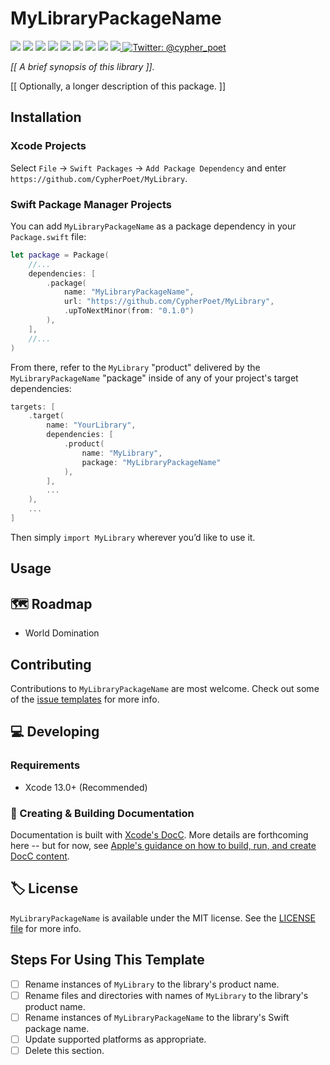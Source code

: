 # MyLibraryPackageName

<!-- Header Logo -->

<!-- <div align="center">
   <img width="600px" src="./Extras/banner-logo.png" alt="Banner Logo">
</div> -->


<!-- Badges -->

<p>
    <img src="https://img.shields.io/badge/Swift-5.5-F06C33.svg" />
    <img src="https://img.shields.io/badge/iOS-15.0+-865EFC.svg" />
    <img src="https://img.shields.io/badge/iPadOS-15.0+-F65EFC.svg" />
    <img src="https://img.shields.io/badge/macOS-12.0+-179AC8.svg" />
    <img src="https://img.shields.io/badge/tvOS-15.0+-41465B.svg" />
    <img src="https://img.shields.io/badge/watchOS-8.0+-1FD67A.svg" />
    <img src="https://img.shields.io/badge/License-MIT-blue.svg" />
    <img src="https://github.com/CypherPoet/MyLibrary/workflows/Build%20&%20Test/badge.svg" />
    <a href="https://github.com/apple/swift-package-manager">
      <img src="https://img.shields.io/badge/spm-compatible-brightgreen.svg?style=flat" />
    </a>
    <a href="https://twitter.com/cypher_poet">
        <img src="https://img.shields.io/badge/Contact-@cypher_poet-lightgrey.svg?style=flat" alt="Twitter: @cypher_poet" />
    </a>
</p>


<p align="center">

_[[ A brief synopsis of this library ]]._

<p />


[[ Optionally, a longer description of this package. ]]


## Installation

### Xcode Projects

Select `File` -> `Swift Packages` -> `Add Package Dependency` and enter `https://github.com/CypherPoet/MyLibrary`.


### Swift Package Manager Projects

You can add `MyLibraryPackageName` as a package dependency in your `Package.swift` file:

```swift
let package = Package(
    //...
    dependencies: [
        .package(
            name: "MyLibraryPackageName",
            url: "https://github.com/CypherPoet/MyLibrary",
            .upToNextMinor(from: "0.1.0")
        ),
    ],
    //...
)
```

<!-- From there, refer to `MyLibrary` as a "target dependency" in any of _your_ package's targets that need it.

```swift
targets: [
    .target(
        name: "YourLibrary",
        dependencies: [
          "MyLibrary",
        ],
        ...
    ),
    ...
]
``` -->

From there, refer to the `MyLibrary` "product" delivered by the `MyLibraryPackageName` "package" inside of any of your project's target dependencies:

```swift
targets: [
    .target(
        name: "YourLibrary",
        dependencies: [
            .product(
                name: "MyLibrary",
                package: "MyLibraryPackageName"
            ),
        ],
        ...
    ),
    ...
]
```

Then simply `import MyLibrary` wherever you’d like to use it.


## Usage



## 🗺 Roadmap

- World Domination



## Contributing

Contributions to `MyLibraryPackageName` are most welcome. Check out some of the [issue templates](./.github/ISSUE_TEMPLATE/) for more info.



## 💻 Developing

### Requirements

- Xcode 13.0+ (Recommended)


### 📜 Creating & Building Documentation

Documentation is built with [Xcode's DocC](https://developer.apple.com/documentation/docc). More details are forthcoming here -- but for now,  see [Apple's guidance on how to build, run, and create DocC content](https://developer.apple.com/documentation/docc/api-reference-syntax).



## 🏷 License

`MyLibraryPackageName` is available under the MIT license. See the [LICENSE file](./LICENSE) for more info.


## Steps For Using This Template

- [ ] Rename instances of `MyLibrary` to the library's product name.
- [ ] Rename files and directories with names of `MyLibrary` to the library's product name.
- [ ] Rename instances of `MyLibraryPackageName` to the library's Swift package name.
- [ ] Update supported platforms as appropriate.
- [ ] Delete this section.
